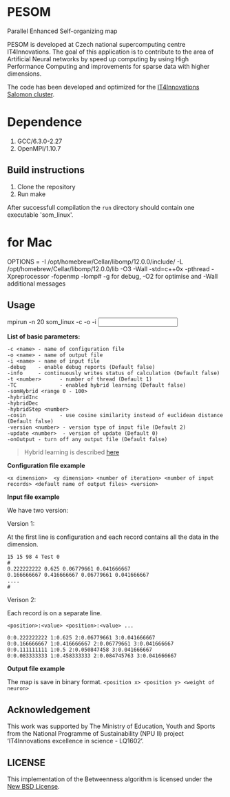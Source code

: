 # PESOM
Parallel Enhanced Self-organizing map

PESOM is developed at Czech national supercomputing centre IT4Innovations. The goal of this application is to contribute to the area of Artificial Neural networks by speed up computing by using High Performance Computing and improvements for sparse data with higher dimensions. 

The code has been developed and optimized for the [IT4Innovations Salomon cluster](https://docs.it4i.cz/salomon/hardware-overview/).

# Dependence
1. GCC/6.3.0-2.27
2. OpenMPI/1.10.7


## Build instructions
1. Clone the repository
2. Run make

After successfull compilation the `run` directory should contain one executable 'som_linux'.

# for Mac
OPTIONS = -I /opt/homebrew/Cellar/libomp/12.0.0/include/ -L /opt/homebrew/Cellar/libomp/12.0.0/lib -O3 -Wall -std=c++0x -pthread -Xpreprocessor -fopenmp -lomp# -g for debug, -O2 for optimise and -Wall additional messages

## Usage

mpirun -n 20 som_linux -c <file> -o <file> -i <input>

**List of basic parameters:**
```
-c <name> - name of configuration file
-o <name> - name of output file
-i <name> - name of input file
-debug    - enable debug reports (Default false)
-info     - continuously writes status of calculation (Default false)
-t <number>      - number of thread (Default 1)
-TC              - enabled hybrid learning (Default false) 
-somHybrid <range 0 - 100> 
-hybridInc        
-hybridDec        
-hybridStep <number>
-cosin           - use cosine similarity instead of euclidean distance (Default false)
-version <number> - version type of input file (Default 2)
-update <number>  - version of update (Default 0)
-onOutput - turn off any output file (Default false)
```
>Hybrid learning is described [here](https://www.scopus.com/record/display.uri?eid=2-s2.0-84959217069&origin=resultslist&sort=plf-f&src=s&sid=a17258611de1fb30fefc2aeb51f1fa5d&sot=autdocs&sdt=autdocs&sl=18&s=AU-ID%2853985639600%29&relpos=4&citeCnt=2&searchTerm=)


**Configuration file example**

`<x dimension>  <y dimension> <number of iteration> <number of input records> <default name of output files> <version>`


**Input file example**

We have two version:

Version 1:

At the first line is configuration and each record contains all the data in the dimension.

```
15 15 98 4 Test 0
#
0.222222222 0.625 0.06779661 0.041666667
0.166666667 0.416666667 0.06779661 0.041666667
....
#
```

Verison 2:

Each record is on a separate line. 

`<position>:<value> <position>:<value> ...`
```
0:0.222222222 1:0.625 2:0.06779661 3:0.041666667
0:0.166666667 1:0.416666667 2:0.06779661 3:0.041666667
0:0.111111111 1:0.5 2:0.050847458 3:0.041666667
0:0.083333333 1:0.458333333 2:0.084745763 3:0.041666667
```

**Output file example**

The map is save in binary format. 
`<position x> <position y> <weight of neuron>`

## Acknowledgement
This work was supported by The Ministry of Education, Youth and Sports from the National Programme of Sustainability (NPU II) project ‘IT4Innovations excellence in science - LQ1602’.

## LICENSE
This implementation of the Betweenness algorithm is licensed under the [New BSD License](LICENSE.md).
